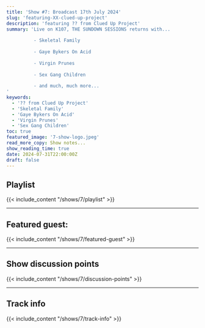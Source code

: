 ```yaml
---
title: 'Show #7: Broadcast 17th July 2024'
slug: 'featuring-XX-clued-up-project'
description: 'featuring ?? from Clued Up Project'
summary: 'Live on K107, THE SUNDOWN SESSIONS returns with...
 
          - Skeletal Family
                    
          - Gaye Bykers On Acid
          
          - Virgin Prunes
          
          - Sex Gang Children
          
          - and much, much more...
'
keywords:
  - '?? from Clued Up Project'
  - 'Skeletal Family'
  - 'Gaye Bykers On Acid'
  - 'Virgin Prunes'
  - 'Sex Gang Children'
toc: true
featured_image: '7-show-logo.jpeg'
read_more_copy: Show notes...
show_reading_time: true
date: 2024-07-31T22:00:00Z
draft: false
---
```


## Playlist
{{< include_content "/shows/7/playlist" >}}

---

## Featured guest:
{{< include_content "/shows/7/featured-guest" >}}

---

## Show discussion points
{{< include_content "/shows/7/discussion-points" >}}

---

## Track info
{{< include_content "/shows/7/track-info" >}}

